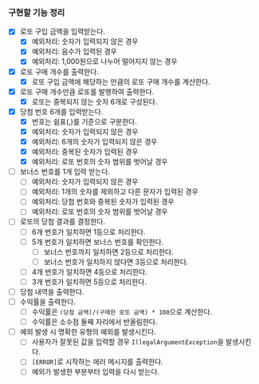 ### 구현할 기능 정리

- [x] 로또 구입 금액을 입력받는다.
    - [x] 예외처리: 숫자가 입력되지 않은 경우
    - [x] 예외처리: 음수가 입력된 경우
    - [x] 예외처리: 1,000원으로 나누어 떨어지지 않는 경우
- [x] 로또 구매 개수를 출력한다.
    - [x] 로또 구입 금액에 해당하는 만큼의 로또 구매 개수를 계산한다.
- [x] 로또 구매 개수만큼 로또를 발행하여 출력한다.
    - [x] 로또는 중복되지 않는 숫자 6개로 구성된다.
- [x] 당첨 번호 6개를 입력받는다.
    - [x] 번호는 쉼표(,)를 기준으로 구분한다.
    - [x] 예외처리: 숫자가 입력되지 않은 경우
    - [x] 예외처리: 6개의 숫자가 입력되지 않은 경우
    - [x] 예외처리: 중복된 숫자가 입력된 경우
    - [x] 예외처리: 로또 번호의 숫자 범위를 벗어날 경우
- [ ] 보너스 번호를 1개 입력 받는다.
    - [ ] 예외처리: 숫자가 입력되지 않은 경우
    - [ ] 예외처리: 1개의 숫자를 제외하고 다른 문자가 입력된 경우
    - [ ] 예외처리: 당첨 번호와 중복된 숫자가 입력된 경우
    - [ ] 예외처리: 로또 번호의 숫자 범위를 벗어날 경우
- [ ] 로또의 당첨 결과를 결정한다.
    - [ ] 6개 번호가 일치하면 1등으로 처리한다.
    - [ ] 5개 번호가 일치하면 보너스 번호를 확인한다.
        - [ ] 보너스 번호까지 일치하면 2등으로 처리한다.
        - [ ] 보너스 번호가 일치하지 않다면 3등으로 처리한다.
    - [ ] 4개 번호가 일치하면 4등으로 처리한다.
    - [ ] 3개 번호가 일치하면 5등으로 처리한다.
- [ ] 당첨 내역을 출력한다.
- [ ] 수익률을 출력한다.
    - [ ] 수익률은 `(당첨 금액)/(구매한 로또 금액) * 100`으로 계산한다.
    - [ ] 수익률은 소수점 둘째 자리에서 반올림한다.
- [ ] 예외 발생 시 명확한 유형의 예외를 발생시킨다.
    - [ ] 사용자가 잘못된 값을 입력할 경우 `IllegalArgumentException`을 발생시킨다.
    - [ ] `[ERROR]`로 시작하는 에러 메시지를 출력한다.
    - [ ] 예외가 발생한 부분부터 입력을 다시 받는다.